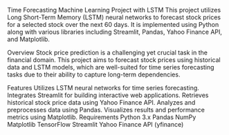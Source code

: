 Time Forecasting Machine Learning Project with LSTM
This project utilizes Long Short-Term Memory (LSTM) neural networks to forecast stock prices for a selected stock over the next 60 days. It is implemented using Python along with various libraries including Streamlit, Pandas, Yahoo Finance API, and Matplotlib.

Overview
Stock price prediction is a challenging yet crucial task in the financial domain. This project aims to forecast stock prices using historical data and LSTM models, which are well-suited for time series forecasting tasks due to their ability to capture long-term dependencies.

Features
Utilizes LSTM neural networks for time series forecasting.
Integrates Streamlit for building interactive web applications.
Retrieves historical stock price data using Yahoo Finance API.
Analyzes and preprocesses data using Pandas.
Visualizes results and performance metrics using Matplotlib.
Requirements
Python 3.x
Pandas
NumPy
Matplotlib
TensorFlow
Streamlit
Yahoo Finance API (yfinance)
